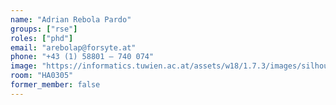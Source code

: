 ```yaml
---
name: "Adrian Rebola Pardo"
groups: ["rse"]
roles: ["phd"]
email: "arebolap@forsyte.at"
phone: "+43 (1) 58801 – 740 074"
image: "https://informatics.tuwien.ac.at/assets/w18/1.7.3/images/silhouette.svg"
room: "HA0305"
former_member: false
---
```


<!--
Your custom content goes here.
-->